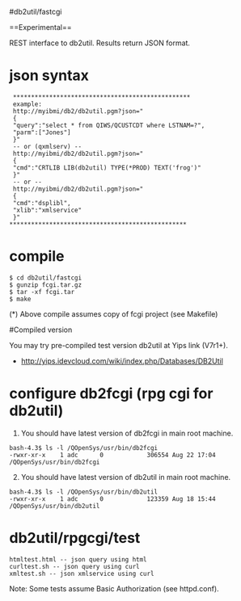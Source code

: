 #db2util/fastcgi

==Experimental==

REST interface to db2util. Results return JSON format.

# json syntax
```
 *************************************************
 example: 
 http://myibmi/db2/db2util.pgm?json="
 {
 "query":"select * from QIWS/QCUSTCDT where LSTNAM=?",
 "parm":["Jones"]
 }"
 -- or (qxmlserv) --
 http://myibmi/db2/db2util.pgm?json="
 {
 "cmd":"CRTLIB LIB(db2util) TYPE(*PROD) TEXT('frog')"
 }"
 -- or --
 http://myibmi/db2/db2util.pgm?json="
 {
 "cmd":"dsplibl",
 "xlib":"xmlservice"
 }"
*************************************************
```

# compile

```
$ cd db2util/fastcgi
$ gunzip fcgi.tar.gz
$ tar -xf fcgi.tar
$ make
```
(*) Above compile assumes copy of fcgi project (see Makefile)


#Compiled version

You may try pre-compiled test version db2util at Yips link (V7r1+).

* http://yips.idevcloud.com/wiki/index.php/Databases/DB2Util


# configure db2fcgi (rpg cgi for db2util)

1) You should have latest version of db2fcgi in main root machine.
```
bash-4.3$ ls -l /QOpenSys/usr/bin/db2fcgi 
-rwxr-xr-x    1 adc      0            306554 Aug 22 17:04 /QOpenSys/usr/bin/db2fcgi
```

2) You should have latest version of db2util in main root machine.
```
bash-4.3$ ls -l /QOpenSys/usr/bin/db2util 
-rwxr-xr-x    1 adc      0            123359 Aug 18 15:44 /QOpenSys/usr/bin/db2util
```

# db2util/rpgcgi/test
```
htmltest.html -- json query using html
curltest.sh -- json query using curl
xmltest.sh -- json xmlservice using curl
```
Note: Some tests assume Basic Authorization (see httpd.conf).




